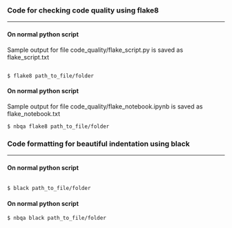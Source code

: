### Code for checking code quality using flake8

****************************************************************

#### On normal python script

Sample output for file code_quality/flake_script.py is saved as flake_script.txt 

```

$ flake8 path_to_file/folder

```

#### On normal python script

Sample output for file code_quality/flake_notebook.ipynb is saved as flake_notebook.txt 

```
$ nbqa flake8 path_to_file/folder
```

### Code formatting for beautiful indentation using black

****************************************************************

#### On normal python script


```

$ black path_to_file/folder

```

#### On normal python script


```
$ nbqa black path_to_file/folder

```

